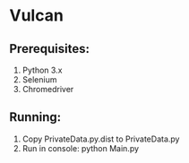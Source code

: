 # Vulcan
## Prerequisites:
1. Python 3.x
2. Selenium
3. Chromedriver

## Running:
1. Copy PrivateData.py.dist to PrivateData.py
2. Run in console: python Main.py